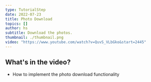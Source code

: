 ```yaml
---
type: TutorialStep
date: 2022-07-23
title: Photo Download
topics: []
author: hs
subtitle: Download the photos.
thumbnail: ./thumbnail.png
video: "https://www.youtube.com/watch?v=QuvS_VLbGko&start=2445"
---
```


## What's in the video?

- How to implement the photo download functionality
